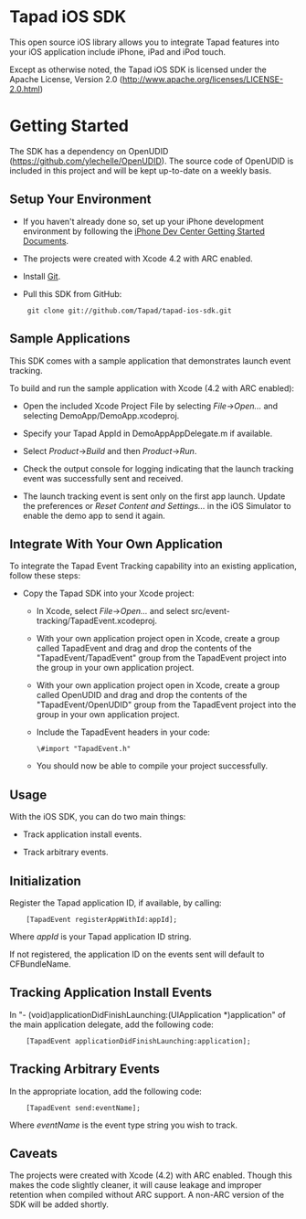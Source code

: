 Tapad iOS SDK
===========================

This open source iOS library allows you to integrate Tapad features into your iOS application include iPhone, iPad and iPod touch.

Except as otherwise noted, the Tapad iOS SDK is licensed under the Apache License, Version 2.0 (http://www.apache.org/licenses/LICENSE-2.0.html)

Getting Started
===============

The SDK has a dependency on OpenUDID (https://github.com/ylechelle/OpenUDID). The source code of OpenUDID is included in this project and will be kept up-to-date on a weekly basis.

Setup Your Environment
----------------------

* If you haven't already done so, set up your iPhone development environment by following the [iPhone Dev Center Getting Started Documents](https://developer.apple.com/iphone/index.action).

* The projects were created with Xcode 4.2 with ARC enabled.

* Install [Git](http://git-scm.com/).

* Pull this SDK from GitHub:

       git clone git://github.com/Tapad/tapad-ios-sdk.git

Sample Applications
-------------------

This SDK comes with a sample application that demonstrates launch event tracking.

To build and run the sample application with Xcode (4.2 with ARC enabled):

* Open the included Xcode Project File by selecting _File_->_Open..._ and selecting DemoApp/DemoApp.xcodeproj.

* Specify your Tapad AppId in DemoAppAppDelegate.m if available.

* Select _Product_->_Build_ and then _Product_->_Run_.

* Check the output console for logging indicating that the launch tracking event was successfully sent and received.

* The launch tracking event is sent only on the first app launch.  Update the preferences or _Reset Content and Settings..._ in the iOS Simulator to enable the demo app to send it again.

Integrate With Your Own Application
-----------------------------------

To integrate the Tapad Event Tracking capability into an existing application, follow these steps:

* Copy the Tapad SDK into your Xcode project:
  * In Xcode, select _File_->_Open..._ and select src/event-tracking/TapadEvent.xcodeproj.
  * With your own application project open in Xcode, create a group called TapadEvent and drag and drop the contents of the "TapadEvent/TapadEvent" group from the TapadEvent project into the group in your own application project.
  * With your own application project open in Xcode, create a group called OpenUDID and drag and drop the contents of the "TapadEvent/OpenUDID" group from the TapadEvent project into the group in your own application project.
  * Include the TapadEvent headers in your code:

        \#import "TapadEvent.h"

  * You should now be able to compile your project successfully.

Usage
-----

With the iOS SDK, you can do two main things:

* Track application install events.

* Track arbitrary events.

Initialization
--------------

Register the Tapad application ID, if available, by calling:

        [TapadEvent registerAppWithId:appId];

Where _appId_ is your Tapad application ID string.

If not registered, the application ID on the events sent will default to CFBundleName.

Tracking Application Install Events
-----------------------------------

In "- (void)applicationDidFinishLaunching:(UIApplication *)application" of the main application delegate, add the following code:

        [TapadEvent applicationDidFinishLaunching:application];

Tracking Arbitrary Events
-------------------------

In the appropriate location, add the following code:

        [TapadEvent send:eventName];

Where _eventName_ is the event type string you wish to track.

Caveats
-------

The projects were created with Xcode (4.2) with ARC enabled. Though this makes the code slightly cleaner, it will cause leakage and improper retention when compiled without ARC support. A non-ARC version of the SDK will be added shortly.
